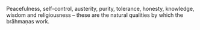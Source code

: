 Peacefulness, self-control, austerity, purity, tolerance, honesty, knowledge, wisdom and religiousness – these are the natural qualities by which the brāhmaṇas work.